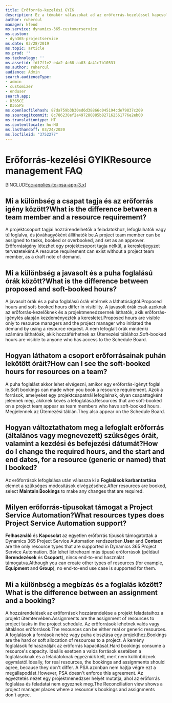 ```yaml
---
title: Erőforrás-kezelési GYIK
description: Ez a témakör válaszokat ad az erőforrás-kezeléssel kapcsolatos gyakran feltett kérdésekre.
author: ruhercul
manager: kfend
ms.service: dynamics-365-customerservice
ms.custom:
- dyn365-projectservice
ms.date: 03/28/2019
ms.topic: article
ms.prod: ''
ms.technology: ''
ms.assetid: fdf7f1e2-e4a2-4c68-aa03-4a41c7b10531
ms.author: ruhercul
audience: Admin
search.audienceType:
- admin
- customizer
- enduser
search.app:
- D365CE
- D365PS
ms.openlocfilehash: 87da759b3b30ed6d38866c045194cde79837c209
ms.sourcegitcommit: 8c786230ef2a497280885b827162561776e2eb00
ms.translationtype: HT
ms.contentlocale: hu-HU
ms.lasthandoff: 03/24/2020
ms.locfileid: "3752277"
---
```

# <a name="resource-management-faq"></a><span data-ttu-id="b0c8a-103">Erőforrás-kezelési GYIK</span><span class="sxs-lookup"><span data-stu-id="b0c8a-103">Resource management FAQ</span></span>

[!INCLUDE[cc-applies-to-psa-app-3.x](../includes/cc-applies-to-psa-app-3x.md)]

## <a name="what-is-the-difference-between-a-team-member-and-a-resource-requirement"></a><span data-ttu-id="b0c8a-104">Mi a különbség a csapat tagja és az erőforrás igény között?</span><span class="sxs-lookup"><span data-stu-id="b0c8a-104">What is the difference between a team member and a resource requirement?</span></span>

<span data-ttu-id="b0c8a-105">A projektcsoport tagjai hozzárendelhetők a feladatokhoz, lefoglalhatók vagy túlfoglalva, és jóváhagyóként állíthatók be.</span><span class="sxs-lookup"><span data-stu-id="b0c8a-105">A project team member can be assigned to tasks, booked or overbooked, and set as an approver.</span></span> <span data-ttu-id="b0c8a-106">Erőforrásigény létezhet egy projektcsoport tagja nélkül, a keresletjegyzet tervezeteként.</span><span class="sxs-lookup"><span data-stu-id="b0c8a-106">A resource requirement can exist without a project team member, as a draft note of demand.</span></span> 

## <a name="what-is-the-difference-between-proposed-and-soft-booked-hours"></a><span data-ttu-id="b0c8a-107">Mi a különbség a javasolt és a puha foglalású órák között?</span><span class="sxs-lookup"><span data-stu-id="b0c8a-107">What is the difference between proposed and soft-booked hours?</span></span>

<span data-ttu-id="b0c8a-108">A javasolt órák és a puha foglalású órák eltérnek a láthatóságtól.</span><span class="sxs-lookup"><span data-stu-id="b0c8a-108">Proposed hours and soft-booked hours differ in visibility.</span></span> <span data-ttu-id="b0c8a-109">A javasolt órák csak azoknak az erőforrás-kezelőknek és a projektmenedzsernek láthatók, akik erőforrás-igénylés alapján kezdeményezték a keresletet.</span><span class="sxs-lookup"><span data-stu-id="b0c8a-109">Proposed hours are visible only to resource managers and the project manager who initiated the demand by using a resource request.</span></span> <span data-ttu-id="b0c8a-110">A nem lefoglalt órák mindenki számára láthatóak, akik hozzáférhetnek az Ütemezési táblához.</span><span class="sxs-lookup"><span data-stu-id="b0c8a-110">Soft-booked hours are visible to anyone who has access to the Schedule Board.</span></span>

## <a name="how-can-i-see-the-soft-booked-hours-for-resources-on-a-team"></a><span data-ttu-id="b0c8a-111">Hogyan láthatom a csoport erőforrásainak puhán lekötött óráit?</span><span class="sxs-lookup"><span data-stu-id="b0c8a-111">How can I see the soft-booked hours for resources on a team?</span></span>

<span data-ttu-id="b0c8a-112">A puha foglalást akkor lehet elvégezni, amikor egy erőforrás-igényt foglal le.</span><span class="sxs-lookup"><span data-stu-id="b0c8a-112">Soft bookings can made when you book a resource requirement.</span></span> <span data-ttu-id="b0c8a-113">Azok a források, amelyeket egy projektcsapatnál lefoglalnak, olyan csapattagként jelennek meg, akiknek kevés a lefoglalása.</span><span class="sxs-lookup"><span data-stu-id="b0c8a-113">Resources that are soft-booked on a project team appear as team members who have soft-booked hours.</span></span> <span data-ttu-id="b0c8a-114">Megjelennek az Ütemezési táblán.</span><span class="sxs-lookup"><span data-stu-id="b0c8a-114">They also appear on the Schedule Board.</span></span>

## <a name="how-do-i-change-the-required-hours-and-the-start-and-end-dates-for-a-resource-generic-or-named-that-i-booked"></a><span data-ttu-id="b0c8a-115">Hogyan változtathatom meg a lefoglalt erőforrás (általános vagy megnevezett) szükséges óráit, valamint a kezdési és befejezési dátumát?</span><span class="sxs-lookup"><span data-stu-id="b0c8a-115">How do I change the required hours, and the start and end dates, for a resource (generic or named) that I booked?</span></span>

<span data-ttu-id="b0c8a-116">Az erőforrások lefoglalása után válassza ki a **Foglalások karbantartása** elemet a szükséges módosítások elvégzéséhez.</span><span class="sxs-lookup"><span data-stu-id="b0c8a-116">After resources are booked, select **Maintain Bookings** to make any changes that are required.</span></span>

## <a name="what-resources-types-does-project-service-automation-support"></a><span data-ttu-id="b0c8a-117">Milyen erőforrás-típusokat támogat a Project Service Automation?</span><span class="sxs-lookup"><span data-stu-id="b0c8a-117">What resources types does Project Service Automation support?</span></span>

<span data-ttu-id="b0c8a-118">**Felhasználó** és **Kapcsolat** az egyetlen erőforrás típusok támogatottak a Dynamics 365 Project Service Automation rendszerben.</span><span class="sxs-lookup"><span data-stu-id="b0c8a-118">**User** and **Contact** are the only resource types that are supported in Dynamics 365 Project Service Automation.</span></span> <span data-ttu-id="b0c8a-119">Bár lehet létrehozni más típusú erőforrások (például **Berendezések** és **Csoport**), nincs end-to-end használat támogatva.</span><span class="sxs-lookup"><span data-stu-id="b0c8a-119">Although you can create other types of resources (for example, **Equipment** and **Group**), no end-to-end use case is supported for them.</span></span>

## <a name="what-is-the-difference-between-an-assignment-and-a-booking"></a><span data-ttu-id="b0c8a-120">Mi a különbség a megbízás és a foglalás között?</span><span class="sxs-lookup"><span data-stu-id="b0c8a-120">What is the difference between an assignment and a booking?</span></span>

<span data-ttu-id="b0c8a-121">A hozzárendelések az erőforrások hozzárendelése a projekt feladataihoz a projekt ütemtervében.</span><span class="sxs-lookup"><span data-stu-id="b0c8a-121">Assignments are the assignment of resources to project tasks in the project schedule.</span></span> <span data-ttu-id="b0c8a-122">Az erőforrások lehetnek valós vagy általános erőforrások.</span><span class="sxs-lookup"><span data-stu-id="b0c8a-122">The resources can be either real or generic resources.</span></span> <span data-ttu-id="b0c8a-123">A foglalások a források nehéz vagy puha elosztása egy projekthez.</span><span class="sxs-lookup"><span data-stu-id="b0c8a-123">Bookings are the hard or soft allocation of resources to a project.</span></span> <span data-ttu-id="b0c8a-124">A kemény foglalások felhasználják az erőforrás kapacitását.</span><span class="sxs-lookup"><span data-stu-id="b0c8a-124">Hard bookings consume a resource's capacity.</span></span> <span data-ttu-id="b0c8a-125">Ideális esetben a valós források esetében a foglalásoknak és a feladatoknak egyezniük kell, mert nem különböznek egymástól.</span><span class="sxs-lookup"><span data-stu-id="b0c8a-125">Ideally, for real resources, the bookings and assignments should agree, because they don't differ.</span></span> <span data-ttu-id="b0c8a-126">A PSA azonban nem hajtja végre ezt a megállapodást.</span><span class="sxs-lookup"><span data-stu-id="b0c8a-126">However, PSA doesn't enforce this agreement.</span></span> <span data-ttu-id="b0c8a-127">Az egyeztetés nézet egy projektmenedzser helyét mutatja, ahol az erőforrás foglalása és feladatai nem egyeznek meg.</span><span class="sxs-lookup"><span data-stu-id="b0c8a-127">The Reconciliation view shows a project manager places where a resource's bookings and assignments don't agree.</span></span>
